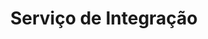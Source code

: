 ---
title: "Serviço de Integração"
description: "Microsserviço para reduzir a complexidade de comunicação entre sistemas legados e novos sistemas"
tags: ["microsserviço", "servico interno"]
company: "Liderança e Capitalização"
---